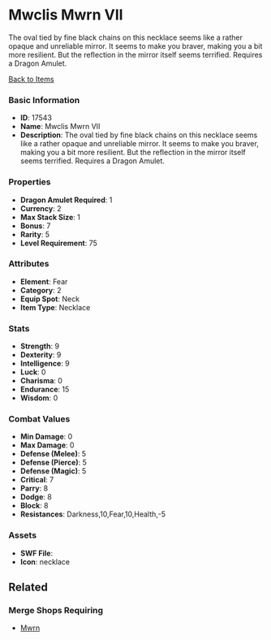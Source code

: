 # Mwclis Mwrn VII

The oval tied by fine black chains on this necklace seems like a rather opaque and unreliable mirror. It seems to make you braver, making you a bit more resilient. But the reflection in the mirror itself seems terrified. Requires a Dragon Amulet.

[Back to Items](../items.md)

### Basic Information

- **ID**: 17543
- **Name**: Mwclis Mwrn VII
- **Description**: The oval tied by fine black chains on this necklace seems like a rather opaque and unreliable mirror. It seems to make you braver, making you a bit more resilient. But the reflection in the mirror itself seems terrified. Requires a Dragon Amulet.

### Properties

- **Dragon Amulet Required**: 1
- **Currency**: 2
- **Max Stack Size**: 1
- **Bonus**: 7
- **Rarity**: 5
- **Level Requirement**: 75

### Attributes

- **Element**: Fear
- **Category**: 2
- **Equip Spot**: Neck
- **Item Type**: Necklace

### Stats

- **Strength**: 9
- **Dexterity**: 9
- **Intelligence**: 9
- **Luck**: 0
- **Charisma**: 0
- **Endurance**: 15
- **Wisdom**: 0

### Combat Values

- **Min Damage**: 0
- **Max Damage**: 0
- **Defense (Melee)**: 5
- **Defense (Pierce)**: 5
- **Defense (Magic)**: 5
- **Critical**: 7
- **Parry**: 8
- **Dodge**: 8
- **Block**: 8
- **Resistances**: Darkness,10,Fear,10,Health,-5

### Assets

- **SWF File**: 
- **Icon**: necklace

## Related

### Merge Shops Requiring

- [Mwrn](../merge-shops/278-mwrn.md)

